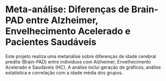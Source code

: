 # Meta-análise: Diferenças de Brain-PAD entre Alzheimer, Envelhecimento Acelerado e Pacientes Saudáveis

Este projeto realiza uma metanálise sobre diferenças de idade cerebral predita (Brain-PAD) entre indivíduos com Alzheimer, Envelhecimento Acelerado e Saudáveis (HC). A análise inclui geração de gráficos, análise estatística e correlação com a idade média dos grupos.
